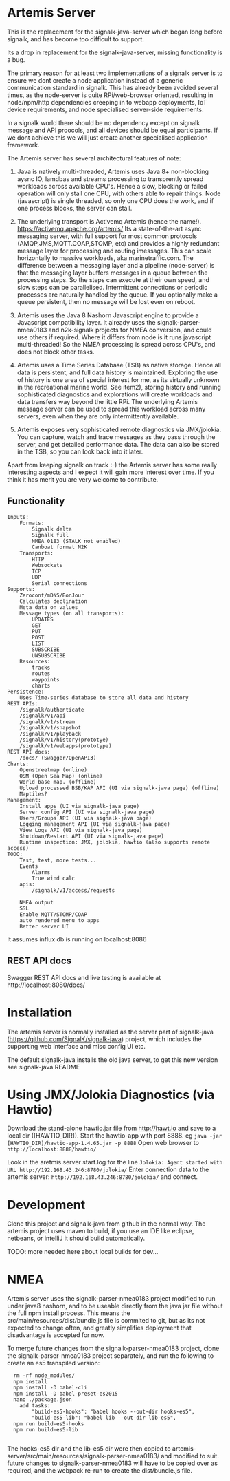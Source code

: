 Artemis Server
==============

This is the replacement for the signalk-java-server which began long before signalk, and has become too difficult to support.

Its a drop in replacement for the signalk-java-server, missing functionality is a bug.

The primary reason for at least two implementations of a signalk server is to ensure we dont  create a node application instead of a generic communication standard in signalk.  This has already been avoided several times, as the node-server is quite RPi/web-browser oriented, resulting in node/npm/http dependencies creeping in to webapp deployments, IoT device requirements,  and node specialised server-side requirements. 

In a signalk world there should be no dependency except on signalk message and API proocols, and all devices should be equal participants. If we dont achieve this we will just create another specialised application framework.

The Artemis server has several architectural features of note:

1) Java is natively multi-threaded, Artemis uses Java 8+ non-blocking aysnc IO, lamdbas and streams processing to transprently spread workloads across available CPU's. Hence a slow, blocking or failed operation will only stall one CPU, with others able to repair things.  Node (javascript) is single threaded, so only one CPU does the work, and if one process blocks, the server can stall.

2) The underlying transport is Activemq Artemis (hence the name!). https://activemq.apache.org/artemis/  Its a state-of-the-art async messaging server, with full support for most common protocols (AMQP,JMS,MQTT.COAP,STOMP, etc) and provides a highly redundant message layer for processing and routing imessages. This can scale horizontally to massive workloads, aka marinetraffic.com. The difference between a messaging layer and a pipeline (node-server) is that the messaging layer buffers messages in a queue between the processing steps. So the steps can execute at their own speed, and slow steps can be parallelised. Intermittent connections or periodic processes are naturally handled by the queue. If you optionally make a queue persistent, then no message will be lost even on reboot.

3) Artemis uses the Java 8 Nashorn Javascript engine to provide a Javascript compatibility layer. It already uses the signalk-parser-nmea0183 and n2k-signalk projects for NMEA conversion, and could use others if required. Where it differs from node is it runs javascript multi-threaded! So the NMEA processing is spread across CPU's, and does not block other tasks.

4) Artemis uses a Time Series Database (TSB) as native storage. Hence all data is persistent, and full data history is maintained. Exploring the use of history is one area of special interest for me, as its virtually unknown in the recreational marine world. See item2), storing history and running sophisticated diagnostics and explorations will create workloads and data transfers way beyond the little RPi. The underlying Artemis message server can be used to spread this workload across many servers, even when they are only intermittently available.

5) Artemis exposes very sophisticated remote diagnostics via JMX/jolokia. You can capture, watch and trace messages as they pass through the server, and get detailed performance data. The data can also be stored in the TSB, so you can look back into it later.

Apart from keeping signalk on track :-) the Artemis server has some really interesting aspects and  I expect it will gain more interest over time. If you think it has merit you are very welcome to contribute.



Functionality
-------------

	Inputs:
		Formats:
			Signalk delta
			Signalk full
			NMEA 0183 (STALK not enabled)
			Canboat format N2K
		Transports:	
			HTTP
			Websockets
			TCP
			UDP
			Serial connections
	Supports:
		Zeroconf/mDNS/BonJour
		Calculates declination
		Meta data on values
		Message types (on all transports):
			UPDATES
			GET
			PUT
			POST
			LIST
			SUBSCRIBE
			UNSUBSCRIBE
		Resources:
			tracks
			routes
			waypoints
			charts
	Persistence:
		Uses Time-series database to store all data and history
	REST APIs:
		/signalk/authenticate
		/signalk/v1/api
		/signalk/v1/stream
		/signalk/v1/snapshot
		/signalk/v1/playback
		/signalk/v1/history(prototye)
		/signalk/v1/webapps(prototype)
	REST API docs:
		/docs/ (Swagger/OpenAPI3)
	Charts:
		Openstreetmap (online) 
		OSM (Open Sea Map) (online)
		World base map. (offline)
		Upload processed BSB/KAP API (UI via signalk-java page) (offline)
		Maptiles?
	Management:
		Install apps (UI via signalk-java page)
		Server config API (UI via signalk-java page)
		Users/Groups API (UI via signalk-java page)
		Logging management API (UI via signalk-java page)
		View Logs API (UI via signalk-java page)
		Shutdown/Restart API (UI via signalk-java page)
		Runtime inspection: JMX, jolokia, hawtio (also supports remote access)
	TODO:
		Test, test, more tests...
		Events
			Alarms
			True wind calc
		apis:
			/signalk/v1/access/requests
		
		NMEA output
		SSL
		Enable MQTT/STOMP/COAP
		auto rendered menu to apps
		Better server UI

It assumes influx db is running on localhost:8086

REST API docs
-------------

Swagger REST API docs and live testing is available at http://localhost:8080/docs/


Installation
============

The artemis server is normally installed as the server part of signalk-java (https://github.com/SignalK/signalk-java) project, which includes the supporting web interface and misc config UI etc.

The default signalk-java installs the old java server, to get this new version see signalk-java README

Using JMX/Jolokia Diagnostics (via Hawtio)
==========================================

Download the stand-alone hawtio.jar file from http://hawt.io and save to a local dir ([HAWTIO_DIR]).
Start the hawtio-app with port 8888. eg `java -jar [HAWTIO_DIR]/hawtio-app-1.4.65.jar -p 8888`
Open web browser to `http://localhost:8888/hawtio/`

Look in the aretmis server start.log for the line `Jolokia: Agent started with URL http://192.168.43.246:8780/jolokia/`
Enter connection data to the artemis server: `http://192.168.43.246:8780/jolokia/` and connect.


Development
===========

Clone this project and signalk-java from github in the normal way. The artemis project uses maven to build, if you use an IDE like eclipse, netbeans, or intelliJ it should build automatically. 

TODO: more needed here about local builds for dev...


NMEA
====

Artemis server uses the signalk-parser-nmea0183 project modified to run under java8 nashorn, and to be useable directly from the java jar file without the full npm install process. This means the src/main/resources/dist/bundle.js file is commited to git, but as its not expected to change often, and greatly simplifies deployment that disadvantage is accepted for now.

To merge future changes from the signalk-parser-nmea0183 project, clone the signalk-parser-nmea0183 project separately, and run the following to create an es5 transpiled version:

```
  rm -rf node_modules/
  npm install
  npm install -D babel-cli
  npm install -D babel-preset-es2015
  nano ./package.json 
  	add tasks:
  		"build-es5-hooks": "babel hooks --out-dir hooks-es5",
    	"build-es5-lib": "babel lib --out-dir lib-es5",
  npm run build-es5-hooks
  npm run build-es5-lib
  
```
  The hooks-es5 dir and the lib-es5 dir were then copied to artemis-server/src/main/resources/signalk-parser-nmea0183/ and modified to suit. future changes to signalk-parser-nmea0183 will have to be copied over as required, and the webpack re-run to create the dist/bundle.js file.
  
  
